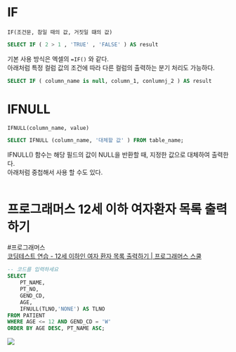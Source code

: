 # IF
`IF(조건문, 참일 때의 값, 거짓일 떄의 값)`
```sql
SELECT IF ( 2 > 1 , 'TRUE' , 'FALSE' ) AS result
```

기본 사용 방식은 엑셀의 `=IF()` 와 같다. <br>
아래처럼 특정 컬럼 값의 조건에 따라 다른 컬럼의 출력하는 분기 처리도 가능하다.

```sql
SELECT IF ( column_name is null, column_1, conlumnj_2 ) AS result
```


# IFNULL
`IFNULL(column_name, value)`
```sql
SELECT IFNULL (column_name, '대체할 값' ) FROM table_name;
```

IFNULL() 함수는 해당 필드의 값이 NULL을 반환할 때, 지정한 값으로 대체하여 출력한다.<br>
아래처럼 중첩해서 사용 할 수도 있다.

```sql
```


# 프로그래머스 12세 이하 여자환자 목록 출력하기
#프로그래머스  
[코딩테스트 연습 - 12세 이하인 여자 환자 목록 출력하기 | 프로그래머스 스쿨](https://school.programmers.co.kr/learn/courses/30/lessons/132201)

```sql
-- 코드를 입력하세요
SELECT
    PT_NAME,
    PT_NO,
    GEND_CD,
    AGE,
    IFNULL(TLNO,'NONE') AS TLNO
FROM PATIENT
WHERE AGE <= 12 AND GEND_CD = 'W'
ORDER BY AGE DESC, PT_NAME ASC;

```

![](https://i.imgur.com/LDHPyJH.png)
